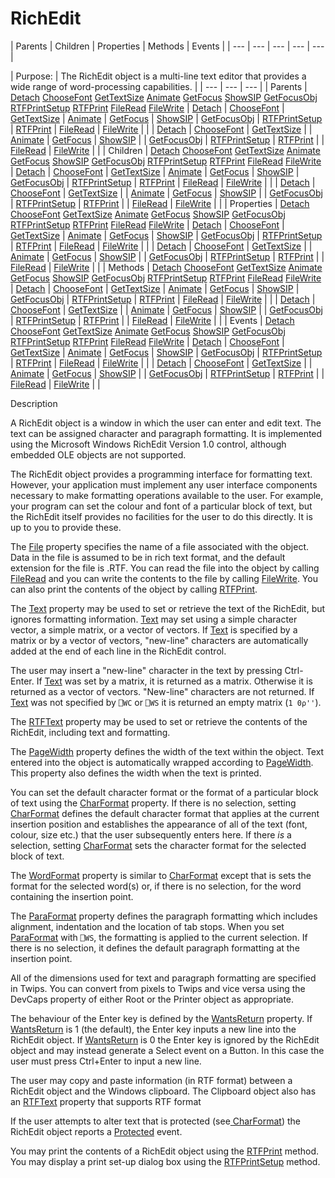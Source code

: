 




<h1 class="heading"><span class="name">RichEdit</span></h1>
| Parents | Children | Properties | Methods | Events |
| --- | --- | --- | --- | ---  |

| Purpose: | The RichEdit object is a multi-line text editor that provides a wide range of word-processing capabilities. |
| --- | --- | ---  |
| Parents | [Detach](./detach.md) [ChooseFont](./choosefont.md) [GetTextSize](./gettextsize.md) [Animate](./animate.md) [GetFocus](./getfocus.md) [ShowSIP](./showsip.md) [GetFocusObj](./getfocusobj.md) [RTFPrintSetup](./rtfprintsetup.md) [RTFPrint](./rtfprint.md) [FileRead](./fileread.md) [FileWrite](./filewrite.md) | [Detach](./detach.md) | [ChooseFont](./choosefont.md) | [GetTextSize](./gettextsize.md) | [Animate](./animate.md) | [GetFocus](./getfocus.md) | [ShowSIP](./showsip.md) | [GetFocusObj](./getfocusobj.md) | [RTFPrintSetup](./rtfprintsetup.md) | [RTFPrint](./rtfprint.md) | [FileRead](./fileread.md) | [FileWrite](./filewrite.md) |  |
| [Detach](./detach.md) | [ChooseFont](./choosefont.md) | [GetTextSize](./gettextsize.md) |
| [Animate](./animate.md) | [GetFocus](./getfocus.md) | [ShowSIP](./showsip.md) |
| [GetFocusObj](./getfocusobj.md) | [RTFPrintSetup](./rtfprintsetup.md) | [RTFPrint](./rtfprint.md) |
| [FileRead](./fileread.md) | [FileWrite](./filewrite.md) |  |
| Children | [Detach](./detach.md) [ChooseFont](./choosefont.md) [GetTextSize](./gettextsize.md) [Animate](./animate.md) [GetFocus](./getfocus.md) [ShowSIP](./showsip.md) [GetFocusObj](./getfocusobj.md) [RTFPrintSetup](./rtfprintsetup.md) [RTFPrint](./rtfprint.md) [FileRead](./fileread.md) [FileWrite](./filewrite.md) | [Detach](./detach.md) | [ChooseFont](./choosefont.md) | [GetTextSize](./gettextsize.md) | [Animate](./animate.md) | [GetFocus](./getfocus.md) | [ShowSIP](./showsip.md) | [GetFocusObj](./getfocusobj.md) | [RTFPrintSetup](./rtfprintsetup.md) | [RTFPrint](./rtfprint.md) | [FileRead](./fileread.md) | [FileWrite](./filewrite.md) |  |
| [Detach](./detach.md) | [ChooseFont](./choosefont.md) | [GetTextSize](./gettextsize.md) |
| [Animate](./animate.md) | [GetFocus](./getfocus.md) | [ShowSIP](./showsip.md) |
| [GetFocusObj](./getfocusobj.md) | [RTFPrintSetup](./rtfprintsetup.md) | [RTFPrint](./rtfprint.md) |
| [FileRead](./fileread.md) | [FileWrite](./filewrite.md) |  |
| Properties | [Detach](./detach.md) [ChooseFont](./choosefont.md) [GetTextSize](./gettextsize.md) [Animate](./animate.md) [GetFocus](./getfocus.md) [ShowSIP](./showsip.md) [GetFocusObj](./getfocusobj.md) [RTFPrintSetup](./rtfprintsetup.md) [RTFPrint](./rtfprint.md) [FileRead](./fileread.md) [FileWrite](./filewrite.md) | [Detach](./detach.md) | [ChooseFont](./choosefont.md) | [GetTextSize](./gettextsize.md) | [Animate](./animate.md) | [GetFocus](./getfocus.md) | [ShowSIP](./showsip.md) | [GetFocusObj](./getfocusobj.md) | [RTFPrintSetup](./rtfprintsetup.md) | [RTFPrint](./rtfprint.md) | [FileRead](./fileread.md) | [FileWrite](./filewrite.md) |  |
| [Detach](./detach.md) | [ChooseFont](./choosefont.md) | [GetTextSize](./gettextsize.md) |
| [Animate](./animate.md) | [GetFocus](./getfocus.md) | [ShowSIP](./showsip.md) |
| [GetFocusObj](./getfocusobj.md) | [RTFPrintSetup](./rtfprintsetup.md) | [RTFPrint](./rtfprint.md) |
| [FileRead](./fileread.md) | [FileWrite](./filewrite.md) |  |
| Methods | [Detach](./detach.md) [ChooseFont](./choosefont.md) [GetTextSize](./gettextsize.md) [Animate](./animate.md) [GetFocus](./getfocus.md) [ShowSIP](./showsip.md) [GetFocusObj](./getfocusobj.md) [RTFPrintSetup](./rtfprintsetup.md) [RTFPrint](./rtfprint.md) [FileRead](./fileread.md) [FileWrite](./filewrite.md) | [Detach](./detach.md) | [ChooseFont](./choosefont.md) | [GetTextSize](./gettextsize.md) | [Animate](./animate.md) | [GetFocus](./getfocus.md) | [ShowSIP](./showsip.md) | [GetFocusObj](./getfocusobj.md) | [RTFPrintSetup](./rtfprintsetup.md) | [RTFPrint](./rtfprint.md) | [FileRead](./fileread.md) | [FileWrite](./filewrite.md) |  |
| [Detach](./detach.md) | [ChooseFont](./choosefont.md) | [GetTextSize](./gettextsize.md) |
| [Animate](./animate.md) | [GetFocus](./getfocus.md) | [ShowSIP](./showsip.md) |
| [GetFocusObj](./getfocusobj.md) | [RTFPrintSetup](./rtfprintsetup.md) | [RTFPrint](./rtfprint.md) |
| [FileRead](./fileread.md) | [FileWrite](./filewrite.md) |  |
| Events | [Detach](./detach.md) [ChooseFont](./choosefont.md) [GetTextSize](./gettextsize.md) [Animate](./animate.md) [GetFocus](./getfocus.md) [ShowSIP](./showsip.md) [GetFocusObj](./getfocusobj.md) [RTFPrintSetup](./rtfprintsetup.md) [RTFPrint](./rtfprint.md) [FileRead](./fileread.md) [FileWrite](./filewrite.md) | [Detach](./detach.md) | [ChooseFont](./choosefont.md) | [GetTextSize](./gettextsize.md) | [Animate](./animate.md) | [GetFocus](./getfocus.md) | [ShowSIP](./showsip.md) | [GetFocusObj](./getfocusobj.md) | [RTFPrintSetup](./rtfprintsetup.md) | [RTFPrint](./rtfprint.md) | [FileRead](./fileread.md) | [FileWrite](./filewrite.md) |  |
| [Detach](./detach.md) | [ChooseFont](./choosefont.md) | [GetTextSize](./gettextsize.md) |
| [Animate](./animate.md) | [GetFocus](./getfocus.md) | [ShowSIP](./showsip.md) |
| [GetFocusObj](./getfocusobj.md) | [RTFPrintSetup](./rtfprintsetup.md) | [RTFPrint](./rtfprint.md) |
| [FileRead](./fileread.md) | [FileWrite](./filewrite.md) |  |


Description


A RichEdit object is a window in which the user can enter and edit text. The text can be assigned character and paragraph formatting. It is implemented using the Microsoft Windows RichEdit Version 1.0 control, although  embedded OLE objects are not supported.



The RichEdit object provides a programming interface for formatting text. However, your application must implement any user interface components necessary to make formatting operations available to the user. For example, your program can set the colour and font of a particular block of text, but the RichEdit itself provides no facilities for the user to do this directly. It is up to you to provide these.


The [File](./file.md) property specifies the name of a file associated with the object. Data in the file is assumed to be in rich text format, and the default extension for the file is .RTF. You can read the file into the object by calling [FileRead](./fileread.md) and you can write the contents to the file by calling [FileWrite](./filewrite.md). You can also print the contents of the object by calling [RTFPrint](./rtfprint.md).


The [Text](./text.md) property may be used to set or retrieve the text of the RichEdit, but ignores formatting information. [Text](./text.md) may set using a simple character vector, a simple matrix, or a vector of vectors. If  [Text](./text.md) is specified by a matrix or by a vector of vectors, "new-line" characters are automatically added at the end of each line in the RichEdit control.


The user may insert a "new-line" character in the text by pressing Ctrl-Enter. If [Text](./text.md) was set by a matrix, it is returned as a matrix. Otherwise it is returned as a vector of vectors. "New-line" characters are not returned. If [Text](./text.md) was not specified  by `⎕WC` or  `⎕WS` it is returned  an empty matrix (`1 0⍴''`).


The [RTFText](./rtftext.md) property  may be used to set or retrieve the contents of the RichEdit, including text and formatting.


The [PageWidth](./pagewidth.md) property defines the width of the text within the object. Text entered into the object is automatically wrapped according to [PageWidth](./pagewidth.md). This property also defines the width when the text is printed.


You can set the default character format or the format of a particular block of text using the [CharFormat](./charformat.md) property. If there is no selection, setting [CharFormat](./charformat.md) defines the default character format that applies at the current insertion position and establishes the appearance of all of the text (font, colour, size etc.) that the user subsequently enters here. If there *is* a selection, setting [CharFormat](./charformat.md) sets the character format for the selected block of text.


The [WordFormat](./wordformat.md) property is similar to [CharFormat](./charformat.md) except that is sets the format for the selected word(s) or, if there is no selection, for the word containing the insertion point.


The [ParaFormat](./paraformat.md) property defines the paragraph formatting which includes alignment, indentation and the location of tab stops. When you set [ParaFormat](./paraformat.md) with `⎕WS`, the formatting is applied to the current selection. If there is no selection, it defines the default paragraph formatting at the insertion point.


All of the dimensions used for text and paragraph formatting are specified in Twips. You can convert from pixels to Twips and vice versa using the DevCaps property of either Root or the Printer object as appropriate.


The behaviour of the Enter key is defined by the [ WantsReturn](./wantsreturn.md) property. If
[ WantsReturn](./wantsreturn.md) is 1 (the default), the Enter key inputs a new line into the RichEdit object. If
[ WantsReturn](./wantsreturn.md) is 0 the Enter key is ignored by the RichEdit object and may instead generate a Select event on a Button. In this case the user must press Ctrl+Enter to input a new line.


The user may copy and paste information (in RTF format) between a RichEdit object and the Windows clipboard. The Clipboard object also has an [RTFText](./rtftext.md) property that supports RTF format


If the user attempts to alter text that is protected (see[ CharFormat](./charformat.md)) the RichEdit object reports a [Protected](./protected.md) event.


You may print the contents of a RichEdit object using the [RTFPrint](./rtfprint.md) method. You may display a print set-up dialog box using the [RTFPrintSetup](./rtfprintsetup.md) method.



